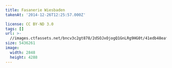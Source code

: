 ```yaml
---
title: Fasanerie Wiesbaden
takenAt: '2014-12-26T12:25:57.000Z'

license: CC BY-ND 3.0
tags: []
url: >-
  //images.ctfassets.net/bncv3c2gt878/2dSOJxOjogQ1GnLRg9HG0t/41edb48eaf05dceabee6e3b5f68e38cd/fasanerie-wiesbaden_16121424385_o
size: 5436261
image:
  width: 2848
  height: 4288
---
```

